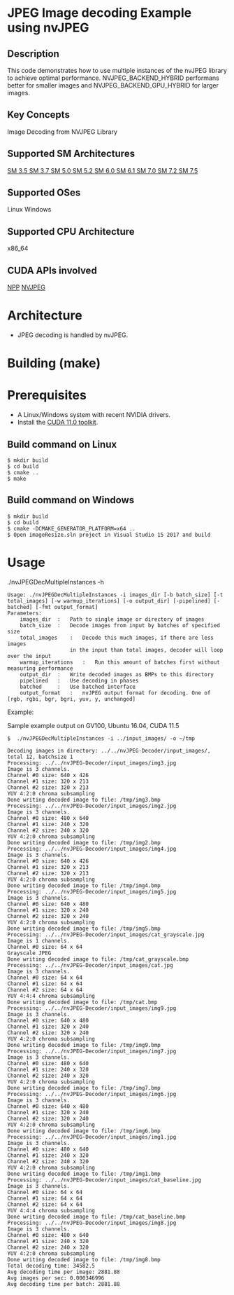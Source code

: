 # JPEG Image decoding Example using nvJPEG

## Description

This code demonstrates how to use multiple instances of the nvJPEG library to achieve optimal performance.
NVJPEG_BACKEND_HYBRID performans better for smaller images and NVJPEG_BACKEND_GPU_HYBRID for larger images.

## Key Concepts

Image Decoding from NVJPEG Library

## Supported SM Architectures

[SM 3.5 ](https://developer.nvidia.com/cuda-gpus)  [SM 3.7 ](https://developer.nvidia.com/cuda-gpus)  [SM 5.0 ](https://developer.nvidia.com/cuda-gpus)  [SM 5.2 ](https://developer.nvidia.com/cuda-gpus)  [SM 6.0 ](https://developer.nvidia.com/cuda-gpus)  [SM 6.1 ](https://developer.nvidia.com/cuda-gpus)  [SM 7.0 ](https://developer.nvidia.com/cuda-gpus)  [SM 7.2 ](https://developer.nvidia.com/cuda-gpus)  [SM 7.5 ](https://developer.nvidia.com/cuda-gpus)

## Supported OSes

Linux Windows

## Supported CPU Architecture

x86_64

## CUDA APIs involved
[NPP](https://docs.nvidia.com/cuda/npp/group__image__resize.html)
[NVJPEG](https://docs.nvidia.com/cuda/nvjpeg/index.html)


# Architecture
- JPEG decoding is handled by nvJPEG.

# Building (make)

# Prerequisites
- A Linux/Windows system with recent NVIDIA drivers.
- Install the [CUDA 11.0 toolkit](https://developer.nvidia.com/cuda-downloads).

## Build command on Linux
```
$ mkdir build
$ cd build
$ cmake ..
$ make
```

## Build command on Windows
```
$ mkdir build
$ cd build
$ cmake -DCMAKE_GENERATOR_PLATFORM=x64 ..
$ Open imageResize.sln project in Visual Studio 15 2017 and build
```




# Usage
./nvJPEGDecMultipleInstances -h

```
Usage: ./nvJPEGDecMultipleInstances -i images_dir [-b batch_size] [-t total_images] [-w warmup_iterations] [-o output_dir] [-pipelined] [-batched] [-fmt output_format]
Parameters: 
	images_dir	:	Path to single image or directory of images
	batch_size	:	Decode images from input by batches of specified size
	total_images	:	Decode this much images, if there are less images 
					in the input than total images, decoder will loop over the input
	warmup_iterations	:	Run this amount of batches first without measuring performance
	output_dir	:	Write decoded images as BMPs to this directory
	pipelined	:	Use decoding in phases
	batched		:	Use batched interface
	output_format	:	nvJPEG output format for decoding. One of [rgb, rgbi, bgr, bgri, yuv, y, unchanged]

```
Example:

Sample example output on GV100, Ubuntu 16.04, CUDA 11.5

```
$  ./nvJPEGDecMultipleInstances -i ../input_images/ -o ~/tmp
```
```
Decoding images in directory: ../../nvJPEG-Decoder/input_images/, total 12, batchsize 1
Processing: ../../nvJPEG-Decoder/input_images/img3.jpg
Image is 3 channels.
Channel #0 size: 640 x 426
Channel #1 size: 320 x 213
Channel #2 size: 320 x 213
YUV 4:2:0 chroma subsampling
Done writing decoded image to file: /tmp/img3.bmp
Processing: ../../nvJPEG-Decoder/input_images/img2.jpg
Image is 3 channels.
Channel #0 size: 480 x 640
Channel #1 size: 240 x 320
Channel #2 size: 240 x 320
YUV 4:2:0 chroma subsampling
Done writing decoded image to file: /tmp/img2.bmp
Processing: ../../nvJPEG-Decoder/input_images/img4.jpg
Image is 3 channels.
Channel #0 size: 640 x 426
Channel #1 size: 320 x 213
Channel #2 size: 320 x 213
YUV 4:2:0 chroma subsampling
Done writing decoded image to file: /tmp/img4.bmp
Processing: ../../nvJPEG-Decoder/input_images/img5.jpg
Image is 3 channels.
Channel #0 size: 640 x 480
Channel #1 size: 320 x 240
Channel #2 size: 320 x 240
YUV 4:2:0 chroma subsampling
Done writing decoded image to file: /tmp/img5.bmp
Processing: ../../nvJPEG-Decoder/input_images/cat_grayscale.jpg
Image is 1 channels.
Channel #0 size: 64 x 64
Grayscale JPEG 
Done writing decoded image to file: /tmp/cat_grayscale.bmp
Processing: ../../nvJPEG-Decoder/input_images/cat.jpg
Image is 3 channels.
Channel #0 size: 64 x 64
Channel #1 size: 64 x 64
Channel #2 size: 64 x 64
YUV 4:4:4 chroma subsampling
Done writing decoded image to file: /tmp/cat.bmp
Processing: ../../nvJPEG-Decoder/input_images/img9.jpg
Image is 3 channels.
Channel #0 size: 640 x 480
Channel #1 size: 320 x 240
Channel #2 size: 320 x 240
YUV 4:2:0 chroma subsampling
Done writing decoded image to file: /tmp/img9.bmp
Processing: ../../nvJPEG-Decoder/input_images/img7.jpg
Image is 3 channels.
Channel #0 size: 480 x 640
Channel #1 size: 240 x 320
Channel #2 size: 240 x 320
YUV 4:2:0 chroma subsampling
Done writing decoded image to file: /tmp/img7.bmp
Processing: ../../nvJPEG-Decoder/input_images/img6.jpg
Image is 3 channels.
Channel #0 size: 640 x 480
Channel #1 size: 320 x 240
Channel #2 size: 320 x 240
YUV 4:2:0 chroma subsampling
Done writing decoded image to file: /tmp/img6.bmp
Processing: ../../nvJPEG-Decoder/input_images/img1.jpg
Image is 3 channels.
Channel #0 size: 480 x 640
Channel #1 size: 240 x 320
Channel #2 size: 240 x 320
YUV 4:2:0 chroma subsampling
Done writing decoded image to file: /tmp/img1.bmp
Processing: ../../nvJPEG-Decoder/input_images/cat_baseline.jpg
Image is 3 channels.
Channel #0 size: 64 x 64
Channel #1 size: 64 x 64
Channel #2 size: 64 x 64
YUV 4:4:4 chroma subsampling
Done writing decoded image to file: /tmp/cat_baseline.bmp
Processing: ../../nvJPEG-Decoder/input_images/img8.jpg
Image is 3 channels.
Channel #0 size: 480 x 640
Channel #1 size: 240 x 320
Channel #2 size: 240 x 320
YUV 4:2:0 chroma subsampling
Done writing decoded image to file: /tmp/img8.bmp
Total decoding time: 34582.5
Avg decoding time per image: 2881.88
Avg images per sec: 0.000346996
Avg decoding time per batch: 2881.88

```

